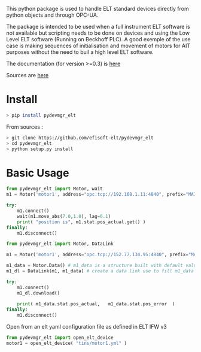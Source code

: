 
This python package is used to handle ELT standard devices directly from python objects and through OPC-UA. 

The package is intended to be used when a full instrument ELT software is not available but scripting needs to be done on devices and using the Low Level ELT software (Running on Beckhoff PLC). 
A good exemple of the use case is making sequences of initialisation and movement of motors for AIT purposes without the
need to buil a high level ELT software. 

The documentation (for version >=0.3) is [here](https://pydevmgr-elt.readthedocs.io/en/latest/pydevmgr_elt_manual.html)     

Sources are [here](https://github.com/efisoft-elt/pydevmgr_elt)


# Install

```bash
> pip install pydevmgr_elt 
```

From sources :

```bash
> git clone https://github.com/efisoft-elt/pydevmgr_elt
> cd pydevmgr_elt 
> python setup.py install
```


# Basic Usage


```python 
from pydevmgr_elt import Motor, wait
m1 = Motor('motor1', address="opc.tcp://192.168.1.11:4840", prefix="MAIN.Motor1")

try:
    m1.connect()    
    wait(m1.move_abs(7.0,1.0), lag=0.1)
    print( "position is", m1.stat.pos_actual.get() )
finally:
    m1.disconnect()
```

```python 
from pydevmgr_elt import Motor, DataLink

m1 = Motor('motor1', address="opc.tcp://152.77.134.95:4840", prefix="MAIN.Motor1")

m1_data = Motor.Data() # m1_data is a structure built with default value
m1_dl = DataLink(m1, m1_data) # create a data link use to fill m1_data to real hw values

try:
    m1.connect()
    m1_dl.download()
    
    print( m1_data.stat.pos_actual,   m1_data.stat.pos_error  )
finally:
    m1.disconnect()

```

Open from an elt yaml configuration file as defined in ELT IFW v3

```python
from pydevmgr_elt import open_elt_device
motor1 = open_elt_device( "tins/motor1.yml" )
```

